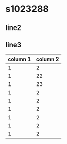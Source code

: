 # s1023288

## line2

## line3


| column 1 | column 2 |
| -------- | -------- |
| 1	   | 2	      |
| 1	   | 22	      |
| 1	   | 23       |
| 1	   | 2	      |
| 1	   | 2	      |
| 1	   | 2	      |
| 1	   | 2	      |
| 1	   | 2	      |
| 1	   | 2	      |
